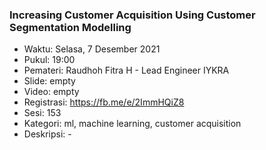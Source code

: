 
### Increasing Customer Acquisition Using Customer Segmentation Modelling

- Waktu: Selasa, 7 Desember 2021
- Pukul: 19:00
- Pemateri: Raudhoh Fitra H - Lead Engineer IYKRA
- Slide: empty
- Video: empty
- Registrasi: https://fb.me/e/2ImmHQiZ8
- Sesi: 153
- Kategori: ml, machine learning, customer acquisition
- Deskripsi: -
